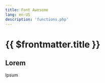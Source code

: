```yaml
---
title: Font Awesome
lang: en-US
description: 'functions.php'
---
```


# {{ $frontmatter.title }}

## Lorem

Ipsum